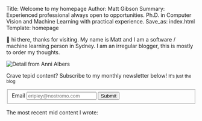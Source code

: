 Title: Welcome to my homepage
Author: Matt Gibson
Summary: Experienced professional always open to opportunities. Ph.D. in Computer Vision and Machine Learning with practical experience.
Save_as: index.html
Template: homepage



👋 hi there, thanks for visiting. My name is Matt and I am a software / machine learning person in Sydney. I am an irregular blogger, this is mostly to order my thoughts. 

![Detail from Anni Albers]({attach}../images/anni_albers_detail.png)


  <form id="subscriptionForm" class="notice gentle-flex" >
  <p>Crave tepid content? Subscribe to my monthly newsletter below! <small>It's just the blog</small></p>
    <fieldset id="formCtrls">
      <label style="display:inline" for="email">Email</label>
        <input id="email" name="email" type="email" autocomplete="email" placeholder="eripley@nostromo.com" required />
      <button value="Submit" type="submit" >Submit</button>
    </fieldset>
      <div id="messageDiv"></div>
  </form>


<script>
document.getElementById('subscriptionForm').addEventListener('submit', function(e) {
  e.preventDefault();
  
  const formData = new FormData(this);
  
  fetch('https://script.google.com/macros/s/AKfycbylMyfo6MCXTG0ULL6nctqCwmEWIx8MS4s3G0756_PH967xJShv_Nl2nz9PdaECPlA2yw/exec', {
    method: 'POST',
    body: formData
  })
  .then(response => {
    alert('Message sent successfully!');
    this.reset();
  })
  .catch(error => {
    alert('Error sending message');
  });
});
</script>



The most recent mid content I wrote: 
